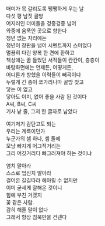 매미가 목 갈리도록 쨍쨍하게 우는 날  
다섯 평 남짓 골방  
어지러인 더미들을 겅중겅중 넘어  
와중에 움푹인 곳으로 향한다  
청년 없는 자리에는  
청년이 장판을 넘어 시멘트까지 스미었다  
멀끔히 다린 양복 한 켠에 환하고  
책상에는 꿈 들었던 서적들이 칸칸이, 층층이  
바탕화면에는 언제든, 어떻게든,  
어디론가 향했을 이력들이 빼곡이다  
누렇게 긴 종이 쪼가리나마 골방 찾고  
닿는 이 없고  
닿아도 이미, 없어 좋을 사람 된 것이다  
A씨, B씨, C씨  
기사 낱 줄, 그저 한 글자로 남았다  

여기저기 감탄고토 되는  
우리는 계륵이던가  
누군가의 셈 하나, 셈 둘에  
모냥 빠지게 어그적거리는  
그리 어깃거리다 빠그러져야 하는 것이냐  

염치 말아라  
스스로 업신치 말아라  
걸어온 길길따라 헤아릴 수 없지만  
이미 굳세게 잘해온 것이니  
힘에 부친 거겠지  
꽃 같은 사람.  
감히 해줄 말이 없다  
그래서 항상 침묵만을 건넨다